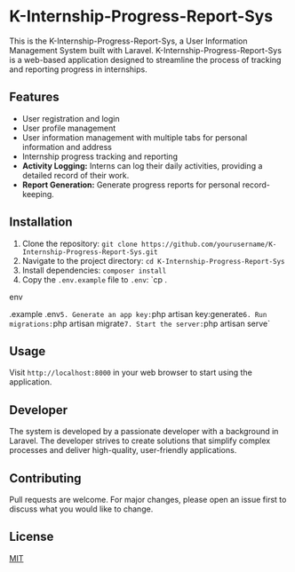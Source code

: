 # K-Internship-Progress-Report-Sys

This is the K-Internship-Progress-Report-Sys, a User Information Management System built with Laravel.
K-Internship-Progress-Report-Sys is a web-based application designed to streamline the process of tracking and reporting progress in internships.

## Features

- User registration and login
- User profile management
- User information management with multiple tabs for personal information and address
- Internship progress tracking and reporting
- **Activity Logging:** Interns can log their daily activities, providing a detailed record of their work.
- **Report Generation:** Generate progress reports for personal record-keeping.

## Installation

1. Clone the repository: `git clone https://github.com/yourusername/K-Internship-Progress-Report-Sys.git`
2. Navigate to the project directory: `cd K-Internship-Progress-Report-Sys`
3. Install dependencies: `composer install`
4. Copy the `.env.example` file to `.env`: `cp .

env

.example .env`
5. Generate an app key: `php artisan key:generate`
6. Run migrations: `php artisan migrate`
7. Start the server: `php artisan serve`

## Usage

Visit `http://localhost:8000` in your web browser to start using the application.

## Developer

The system is developed by a passionate developer with a background in Laravel. The developer strives to create solutions that simplify complex processes and deliver high-quality, user-friendly applications.

## Contributing

Pull requests are welcome. For major changes, please open an issue first to discuss what you would like to change.

## License

[MIT](https://choosealicense.com/licenses/mit/)


